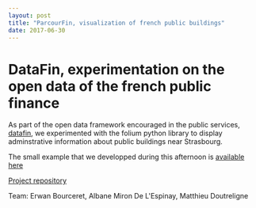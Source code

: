 ```yaml
---
layout: post
title: "ParcourFin, visualization of french public buildings"
date: 2017-06-30
---
```


# DataFin, experimentation on the open data of the french public finance

As part of the open data framework encouraged in the public services, [datafin](https://datafin.fr/), we experimented with the folium python library to display adminstrative information about public buildings near Strasbourg.

The small example that we developped during this afternoon is [available here](https://straymat.github.io/assets/datafin.html)

[Project repository](https://github.com/strayMat/parcours-fin.html)

Team: Erwan Bourceret, Albane Miron De L'Espinay, Matthieu Doutreligne

